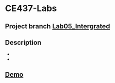 # CE437-Labs
## Project branch [Lab05_Intergrated](https://github.com/tritdm/CE437-Labs/tree/Lab05_Intergrated)
## Description 
- 
- 
<!--- 
## [Flowchart](https://uithcm-my.sharepoint.com/:u:/g/personal/20520326_ms_uit_edu_vn/EY9bntWBDdhGhe5e-vsyUwIBcu4VPQb2B9V3RzyYfR3rBw?e=Wfbizm))
-->
## [Demo](https://youtu.be/NvdhgissaJU)
